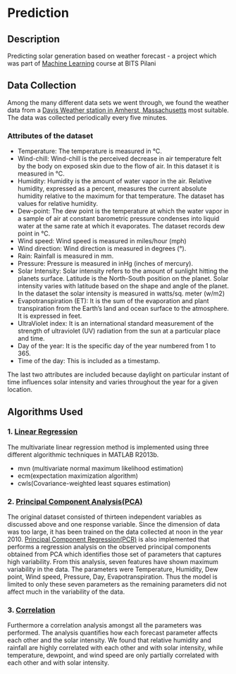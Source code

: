 # Prediction

## Description
Predicting solar generation based on weather forecast - a project which was part of [Machine Learning](https://en.wikipedia.org/wiki/Machine_learning) course at BITS Pilani

## Data Collection

Among the many different data sets we went through, we found the weather data from a [Davis Weather station in Amherst, Massachusetts](http://traces.cs.umass.edu/index.php/Sensors/Sensors) most suitable. The data was collected periodically every five minutes.

### Attributes of the dataset

-	Temperature: The temperature is measured in °C.
-	Wind-chill: Wind-chill is the perceived decrease in air temperature felt by the body on exposed skin due to the flow of air. In this dataset it is measured in °C.
-	Humidity: Humidity is the amount of water vapor in the air. Relative humidity, expressed as a percent, measures the current absolute humidity relative to the maximum for that temperature. The dataset has values for relative humidity.
-	Dew-point: The dew point is the temperature at which the water vapor in a sample of air at constant barometric pressure condenses into liquid water at the same rate at which it evaporates. The dataset records dew point in °C.
-	Wind speed: Wind speed is measured in miles/hour (mph) 
-	Wind direction: Wind direction is measured in degrees (°).
-	Rain: Rainfall is measured in mm.
-	Pressure: Pressure is measured in inHg (inches of mercury).
-	Solar Intensity: Solar intensity refers to the amount of sunlight hitting the planets surface. Latitude is the North-South position on the planet. Solar intensity varies with latitude based on the shape and angle of the planet. In the dataset the solar intensity is measured in watts/sq. meter (w/m2)
-	Evapotranspiration (ET): It is the sum of the evaporation and plant transpiration from the Earth’s land and ocean surface to the atmosphere. It is expressed in feet. 
-	UltraViolet index: It is an international standard measurement of the strength of ultraviolet (UV) radiation from the sun at a particular place and time.
- 	Day of the year: It is the specific day of the year numbered from 1 to 365.
-	Time of the day: This is included as a timestamp. 

The last two attributes are included because daylight on particular instant of time influences solar intensity and varies throughout the year for a given location.

## Algorithms Used

### 1.	[Linear Regression](https://en.wikipedia.org/wiki/Linear_regression)

The multivariate linear regression method is implemented using three different algorithmic techniques in MATLAB R2013b.
-	mvn (multivariate normal maximum likelihood estimation)
-	ecm(expectation maximization algorithm)
-	cwls(Covariance-weighted least squares estimation)

### 2.	[Principal Component Analysis(PCA)](https://en.wikipedia.org/wiki/Principal_component_analysis)

The original dataset consisted of thirteen independent variables as discussed above and one response variable. Since the dimension of data was too large, it has been trained on the data collected at noon in the year 2010. [Principal Component Regression(PCR)](https://en.wikipedia.org/wiki/Principal_component_regression) is also implemented that performs a regression analysis on the observed principal components obtained from PCA which identifies those set of parameters that captures high variability. From this analysis, seven features have shown maximum variability in the data. The parameters were Temperature, Humidity, Dew point, Wind speed, Pressure, Day, Evapotranspiration. Thus the model is limited to only these seven parameters as the remaining parameters did not affect much in the variability of the data.

### 3.	[Correlation](https://en.wikipedia.org/wiki/Correlation_and_dependence)

Furthermore a correlation analysis amongst all the parameters was performed. The analysis quantifies how each forecast parameter affects each other and the solar intensity. We found that relative humidity and rainfall are highly correlated with each other and with solar intensity, while temperature, dewpoint, and wind speed are only partially correlated with each other and with solar intensity.


